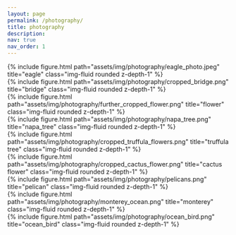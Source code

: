 ```yaml
---
layout: page
permalink: /photography/
title: photography
description: 
nav: true
nav_order: 1
---
```




<div class="row">
    <div class="col-sm mt-3 mt-md-0">
        {% include figure.html path="assets/img/photography/eagle_photo.jpeg" title="eagle" class="img-fluid rounded z-depth-1" %}
    </div>
</div>


<div class="row justify-content-sm-center">
    <div class="col-sm-8 mt-3 mt-md-0">
        {% include figure.html path="assets/img/photography/cropped_bridge.png" title="bridge" class="img-fluid rounded z-depth-1" %}
    </div>
    <div class="col-sm-4 mt-3 mt-md-0">
        {% include figure.html path="assets/img/photography/further_cropped_flower.png" title="flower" class="img-fluid rounded z-depth-1" %}
    </div>
</div>


<div class="row">
    <div class="col-sm mt-3 mt-md-0">
        {% include figure.html path="assets/img/photography/napa_tree.png" title="napa_tree" class="img-fluid rounded z-depth-1" %}
    </div>
</div>

<div class="row justify-content-sm-center">
    <div class="col-sm-4 mt-3 mt-md-0">
        {% include figure.html path="assets/img/photography/cropped_truffula_flowers.png" title="truffula tree" class="img-fluid rounded z-depth-1" %}
    </div>
    <div class="col-sm-8 mt-3 mt-md-0">
        {% include figure.html path="assets/img/photography/cropped_cactus_flower.png" title="cactus flower" class="img-fluid rounded z-depth-1" %}
    </div>
    
</div>

<div class="row">
    <div class="col-sm mt-3 mt-md-0">
        {% include figure.html path="assets/img/photography/pelicans.png" title="pelican" class="img-fluid rounded z-depth-1" %}
    </div>
</div>


<div class="row justify-content-sm-center">
    <div class="col-sm-8 mt-3 mt-md-0">
        {% include figure.html path="assets/img/photography/monterey_ocean.png" title="monterey" class="img-fluid rounded z-depth-1" %}
    </div>
    <div class="col-sm-4 mt-3 mt-md-0">
        {% include figure.html path="assets/img/photography/ocean_bird.png" title="ocean_bird" class="img-fluid rounded z-depth-1" %}
    </div>
</div>
